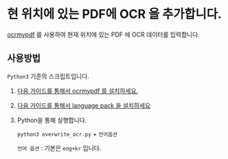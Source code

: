 # 현 위치에 있는 PDF에 OCR 을 추가합니다. 

[ocrmypdf](https://ocrmypdf.readthedocs.io/en/latest/) 를 사용하여 현재 위치에 있는 PDF 에 OCR 데이터를 입력합니다. 

## 사용방법
`Python3` 기준의 스크립트입니다.   

1. [다음 가이드를 통해서 ocrmypdf 를 설치하세요.](https://ocrmypdf.readthedocs.io/en/latest/installation.html)

2. [다음 가이드를 통해서 language pack 을 설치하세요](https://ocrmypdf.readthedocs.io/en/latest/languages.html)


3.  Python을 통해 실행합니다.   

    `python3 overwrite_ocr.py` + `언어옵션`  

    `언어 옵션` : 기본은 `eng+kr` 입니다.
